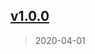 
<a name="v1.0.0"></a>
## [v1.0.0](https://github.com/GreatGodApollo/qsr/compare/v0.9.0...v1.0.0)

> 2020-04-01

